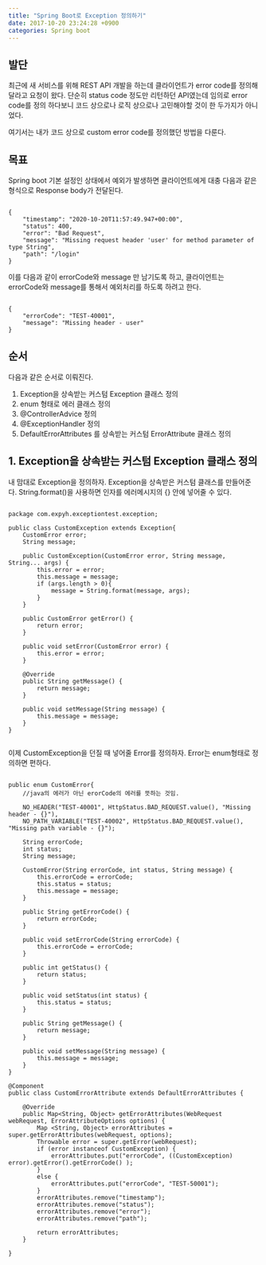 ```yaml
---
title: "Spring Boot로 Exception 정의하기" 
date: 2017-10-20 23:24:28 +0900 
categories: Spring boot
---
```


## 발단

최근에 새 서비스를 위해 REST API 개발을 하는데 클라이언트가 error code를 정의해달라고 요청이 왔다. 단순히 status code 정도만 리턴하던 API였는데 임의로 error code를 정의 하다보니 코드 상으로나 로직 상으로나 고민해야할 것이 한 두가지가 아니었다.

여기서는 내가 코드 상으로 custom error code를 정의했던 방법을 다룬다.

## 목표

Spring boot 기본 설정인 상태에서 예외가 발생하면 클라이언트에게 대충 다음과 같은 형식으로 Response body가 전달된다.

<pre><code>
{
    "timestamp": "2020-10-20T11:57:49.947+00:00",
    "status": 400,
    "error": "Bad Request",
    "message": "Missing request header 'user' for method parameter of type String",
    "path": "/login"
}
</code></pre>

이를 다음과 같이 errorCode와 message 만 남기도록 하고, 클라이언트는 errorCode와 message를 통해서 예외처리를 하도록 하려고 한다.

<pre><code>
{
    "errorCode": "TEST-40001",
    "message": "Missing header - user" 
}
</code></pre>

## 순서

다음과 같은 순서로 이뤄진다.

1. Exception을 상속받는 커스텀 Exception 클래스 정의
2. enum 형태로 에러 클래스 정의
3. @ControllerAdvice 정의 
4. @ExceptionHandler 정의
5. DefaultErrorAttributes 를 상속받는 커스텀 ErrorAttribute 클래스 정의




## 1. Exception을 상속받는 커스텀 Exception 클래스 정의

내 맘대로 Exception을 정의하자. Exception을 상속받은 커스텀 클래스를 만들어준다.
String.format()을 사용하면 인자를 에러메시지의 {} 안에 넣어줄 수 있다.

<pre><code>
package com.expyh.exceptiontest.exception;

public class CustomException extends Exception{
    CustomError error;
    String message;

    public CustomException(CustomError error, String message, String... args) {
        this.error = error;
        this.message = message;
        if (args.length > 0){
            message = String.format(message, args);
        }
    }

    public CustomError getError() {
        return error;
    }

    public void setError(CustomError error) {
        this.error = error;
    }

    @Override
    public String getMessage() {
        return message;
    }

    public void setMessage(String message) {
        this.message = message;
    }
}

</code></pre>

이제 CustomException을 던질 때 넣어줄 Error를 정의하자. Error는 enum형태로 정의하면 편하다.

<pre><code>
public enum CustomError{
    //java의 에러가 아닌 erorCode의 에러를 뜻하는 것임.
    
    NO_HEADER("TEST-40001", HttpStatus.BAD_REQUEST.value(), "Missing header - {}"),
    NO_PATH_VARIABLE("TEST-40002", HttpStatus.BAD_REQUEST.value(), "Missing path variable - {}");

    String errorCode;
    int status;
    String message;

    CustomError(String errorCode, int status, String message) {
        this.errorCode = errorCode;
        this.status = status;
        this.message = message;
    }

    public String getErrorCode() {
        return errorCode;
    }

    public void setErrorCode(String errorCode) {
        this.errorCode = errorCode;
    }

    public int getStatus() {
        return status;
    }

    public void setStatus(int status) {
        this.status = status;
    }

    public String getMessage() {
        return message;
    }

    public void setMessage(String message) {
        this.message = message;
    }
}</code></pre>

<pre><code>@Component
public class CustomErrorAttribute extends DefaultErrorAttributes {

    @Override
    public Map&ltString, Object&gt getErrorAttributes(WebRequest webRequest, ErrorAttributeOptions options) {
        Map &ltString, Object&gt errorAttributes = super.getErrorAttributes(webRequest, options);
        Throwable error = super.getError(webRequest);
        if (error instanceof CustomException) {
            errorAttributes.put("errorCode", ((CustomException) error).getError().getErrorCode() );
        }
        else {
            errorAttributes.put("errorCode", "TEST-50001");
        }
        errorAttributes.remove("timestamp");
        errorAttributes.remove("status");
        errorAttributes.remove("error");
        errorAttributes.remove("path");

        return errorAttributes;
    }

}</code></pre>